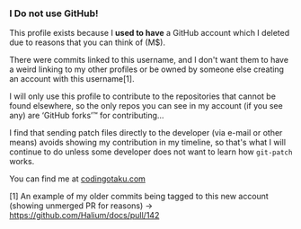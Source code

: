 ### I Do not use GitHub!

This profile exists because I **used to have** a GitHub account which I deleted due to reasons that you can think of (M$).  

There were commits linked to this username, and I don't want them to have a weird linking to my other profiles or be owned by someone else creating an account with this username[1].

I will only use this profile to contribute to the  repositories that cannot be found elsewhere, so the only repos you can  see in my account (if you see any) are ‘GitHub forks’™ for  contributing…

I find that sending patch files directly to the developer (via e-mail or other means) avoids showing my contribution in my timeline, so that's what I will continue to do unless some developer  does not want to learn how `git-patch` works.

You can find me at [codingotaku.com](https://codingotaku.com)

[1] An example of my older commits being tagged to this new account (showing unmerged PR for reasons) → https://github.com/Halium/docs/pull/142
